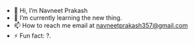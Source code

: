 - 👋 Hi, I’m Navneet Prakash
- 🌱 I’m currently learning the new thing.
- 📫 How to reach me email at navneetprakash357@gmail.com
- ⚡ Fun fact: ?.

<!---
Navneetsrivastav01/Navneetsrivastav01 is a ✨ special ✨ repository because its `README.md` (this file) appears on your GitHub profile.
You can click the Preview link to take a look at your changes.
--->
